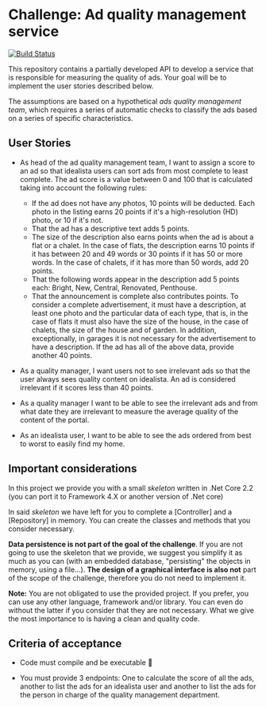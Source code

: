 # Challenge: Ad quality management service

[![Build Status](https://travis-ci.org/idealista/coding-test-ranking-dotnet.svg?branch=main)](https://travis-ci.org/idealista/coding-test-ranking-dotnet)

This repository contains a partially developed API to develop a service that is responsible for measuring the quality of ads. Your goal will be to implement the user stories described below.

The assumptions are based on a hypothetical *ads quality management team*, which requires a series of automatic checks to classify the ads based on a series of specific characteristics.

## User Stories

* As head of the ad quality management team, I want to assign a score to an ad so that idealista users can sort ads from most complete to least complete. The ad score is a value between 0 and 100 that is calculated taking into account the following rules:
  * If the ad does not have any photos, 10 points will be deducted. Each photo in the listing earns 20 points if it's a high-resolution (HD) photo, or 10 if it's not.
  * That the ad has a descriptive text adds 5 points.
  * The size of the description also earns points when the ad is about a flat or a chalet. In the case of flats, the description earns 10 points if it has between 20 and 49 words or 30 points if it has 50 or more words. In the case of chalets, if it has more than 50 words, add 20 points.
  * That the following words appear in the description add 5 points each: Bright, New, Central, Renovated, Penthouse.
  * That the announcement is complete also contributes points. To consider a complete advertisement, it must have a description, at least one photo and the particular data of each type, that is, in the case of flats it must also have the size of the house, in the case of chalets, the size of the house and of garden. In addition, exceptionally, in garages it is not necessary for the advertisement to have a description. If the ad has all of the above data, provide another 40 points.

* As a quality manager, I want users not to see irrelevant ads so that the user always sees quality content on idealista. An ad is considered irrelevant if it scores less than 40 points.

* As a quality manager I want to be able to see the irrelevant ads and from what date they are irrelevant to measure the average quality of the content of the portal.

* As an idealista user, I want to be able to see the ads ordered from best to worst to easily find my home.
## Important considerations

In this project we provide you with a small *skeleton* written in .Net Core 2.2 (you can port it to Framework 4.X or another version of .Net core)

In said *skeleton* we have left for you to complete a [Controller] and a [Repository] in memory. You can create the classes and methods that you consider necessary.

**Data persistence is not part of the goal of the challenge**. If you are not going to use the skeleton that we provide, we suggest you simplify it as much as you can (with an embedded database, "persisting" the objects in memory, using a file...). **The design of a graphical interface is also not** part of the scope of the challenge, therefore you do not need to implement it.

**Note:** You are not obligated to use the provided project. If you prefer, you can use any other language, framework and/or library. You can even do without the latter if you consider that they are not necessary. What we give the most importance to is having a clean and quality code.

## Criteria of acceptance

* Code must compile and be executable :dancer:

* You must provide 3 endpoints: One to calculate the score of all the ads, another to list the ads for an idealista user and another to list the ads for the person in charge of the quality management department.
